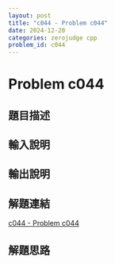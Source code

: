 ```yaml
---
layout: post
title: "c044 - Problem c044"
date: 2024-12-20
categories: zerojudge cpp
problem_id: c044
---
```


# Problem c044

## 題目描述



## 輸入說明



## 輸出說明



## 解題連結

[c044 - Problem c044](https://zerojudge.tw/ShowProblem?problemid=c044)

## 解題思路

